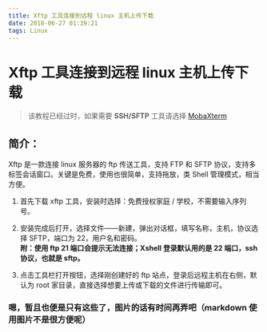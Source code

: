 ```yaml
---
title: Xftp 工具连接到远程 linux 主机上传下载
date: 2018-06-27 01:39:21
tags: Linux
---
```

# Xftp 工具连接到远程 linux 主机上传下载

> 该教程已经过时，如果需要 **SSH/SFTP** 工具请选择 [MobaXterm](https://blog.rxliuli.com/2018/07/31/Windows-%E4%B8%8A%E7%9A%84%E5%B7%A5%E5%85%B7%E6%B8%85%E5%8D%95.html#mobaxterm%E9%9D%9E%E5%B8%B8%E5%BC%BA%E5%A4%A7%E7%9A%84%E8%BF%9C%E7%A8%8B%E8%BF%9E%E6%8E%A5%E5%B7%A5%E5%85%B7)

## 简介：

Xftp 是一款连接 linux 服务器的 ftp 传送工具，支持 FTP 和 SFTP 协议，支持多标签会话窗口。关键是免费，使用也很简单，支持拖放，类 Shell 管理模式，相当方便。

1. 首先下载 xftp 工具，安装时选择：免费授权家庭 / 学校，不需要输入序列号。

2. 安装完成后打开，选择文件——新建，弹出对话框，填写名称，主机，协议选择 SFTP，端口为 22，用户名和密码。  
  **附：使用 ftp 21 端口会提示无法连接；Xshell 登录默认用的是 22 端口，ssh 协议，也就是 sftp。**

3. 点击工具栏打开按钮，选择刚创建好的 ftp 站点，登录后远程主机在右侧，默认为 root 家目录，直接选择想要上传或下载的文件进行传输即可。  

### 嗯，暂且也便是只有这些了，图片的话有时间再弄吧（markdown 使用图片不是很方便呢）
